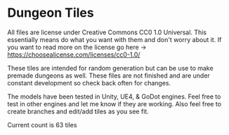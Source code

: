 # Dungeon Tiles

All files are license under Creative Commons CC0 1.0 Universal. This essentially means do what you want with them and don't worry about it. If you want to read more on the license go here -> https://choosealicense.com/licenses/cc0-1.0/

These tiles are intended for random generation but can be use to make premade dungeons as well. These files are not finished and are under constant development so check back often for changes.

The models have been tested in Unity, UE4, & GoDot engines. Feel free to test in other engines and let me know if they are working. Also feel free to create branches and edit/add tiles as you see fit.

Current count is 63 tiles
